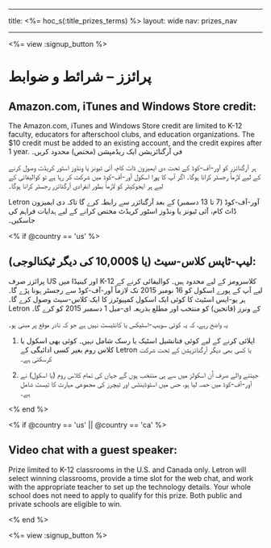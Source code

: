 * * *

title: <%= hoc_s(:title_prizes_terms) %> layout: wide nav: prizes_nav

* * *

<%= view :signup_button %>

# پرائزز – شرائط و ضوابط

## Amazon.com, iTunes and Windows Store credit:

The Amazon.com, iTunes and Windows Store credit are limited to K-12 faculty, educators for afterschool clubs, and education organizations. The $10 credit must be added to an existing account, and the credit expires after 1 year. فی آرگنائزیشن ایک ریڈمپشن (مختص) محدود کریں۔

ہر آرگنائزر کو آور-آف-کوڈ کے تحت دی ایمیزون ڈاٹ کام، آئی ٹیونز یا ونڈوز اسٹور کریڈٹ وصول کرنے کے لیے لازماً رجسٹر کرانا ہوگا۔ اگر آپ کا پورا اسکول آور-آف-کوڈ میں شرکت کر رہا ہے تو کوالیفائی کے لیے ہر ایجوکیٹر کو لازماً بطور انفرادی آرگنائزر رجسٹر کرانا ہوگا۔

Letron آور-آف-کوڈ (7 تا 13 دسمبر) کے بعد آرگنائزر سے رابطہ کرے گا تاکہ دی ایمیزون ڈاٹ کام، آئی ٹیونز یا ونڈوز اسٹور کریڈٹ مختص کرانے کے لیے ہدایات فراہم کی جاسکیں۔

<% if @country == 'us' %>

## لیپ-ٹاپس کلاس-سیٹ (یا $10,000 کی دیگر ٹیکنالوجی):

پرائزز صرف US اور کینیڈا میں K-12 کلاسرومز کے لیے محدود ہیں۔ کوالیفائی کرنے کے لیے آپ کے پورے اسکول کو 16 نومبر 2015 تک لازماً آور-آف-کوڈ سے رجسٹر ہونا پڑے گا۔ ہر یو-ایس اسٹیٹ کا کوئی ایک اسکول کمپیوٹرز کا ایک کلاس-سیٹ وصول کرے گا۔ Letron کے ونرز (فاتحین) کو منتخب اور مطلع بذریعہ ای-میل 1 دسمبر 2015 کو کرے گا۔

یہ واضح رہے، کہ یہ کوئی سویپ-اسٹیکس یا کانٹیسٹ نہیں ہے جو کہ نادر موقع پر مبنی ہو۔

1) اپلائی کرنے کے لیے کوئی فنانشیل اسٹیک یا رسک شامل نہیں۔ کوئی بھی اسکول یا کلاس روم بغیر کسی ادائیگی کے Letron یا کسی بھی دیگر آرگنائزیشن کے تحت شرکت کرسکتی ہے۔

2) جیتنے والے صرف اُن اسکولز میں سے ہی منتخب ہوں گے جہاں کی تمام کلاس روم (یا اسکول) نے آور-آف-کوڈ میں حصہ لیا ہو، جس میں اسٹوڈینٹس اور ٹیچرز کی مجموعی مہارت کا ٹیسٹ شامل ہے۔

<% end %>

<% if @country == 'us' || @country == 'ca' %>

## Video chat with a guest speaker:

Prize limited to K-12 classrooms in the U.S. and Canada only. Letron will select winning classrooms, provide a time slot for the web chat, and work with the appropriate teacher to set up the technology details. Your whole school does not need to apply to qualify for this prize. Both public and private schools are eligible to win.

<% end %>

<%= view :signup_button %>